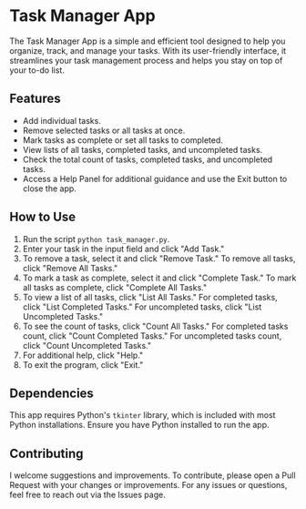 # Task Manager App

The Task Manager App is a simple and efficient tool designed to help you organize, track, and manage your tasks. With its user-friendly interface, it streamlines your task management process and helps you stay on top of your to-do list.

## Features

* Add individual tasks.
* Remove selected tasks or all tasks at once.
* Mark tasks as complete or set all tasks to completed.
* View lists of all tasks, completed tasks, and uncompleted tasks.
* Check the total count of tasks, completed tasks, and uncompleted tasks.
* Access a Help Panel for additional guidance and use the Exit button to close the app.

## How to Use

1. Run the script `python task_manager.py`.
2. Enter your task in the input field and click "Add Task."
3. To remove a task, select it and click "Remove Task." To remove all tasks, click "Remove All Tasks."
4. To mark a task as complete, select it and click "Complete Task." To mark all tasks as complete, click "Complete All Tasks."
5. To view a list of all tasks, click "List All Tasks." For completed tasks, click "List Completed Tasks." For uncompleted tasks, click "List Uncompleted Tasks."
6. To see the count of tasks, click "Count All Tasks." For completed tasks count, click "Count Completed Tasks." For uncompleted tasks count, click "Count Uncompleted Tasks."
7. For additional help, click "Help."
8. To exit the program, click "Exit."

## Dependencies

This app requires Python's `tkinter` library, which is included with most Python installations. Ensure you have Python installed to run the app.

## Contributing

I welcome suggestions and improvements. To contribute, please open a Pull Request with your changes or improvements. For any issues or questions, feel free to reach out via the Issues page.